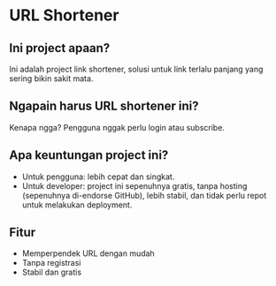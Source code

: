 # URL Shortener

## Ini project apaan?
Ini adalah project link shortener, solusi untuk link terlalu panjang yang sering bikin sakit mata.

## Ngapain harus URL shortener ini?
Kenapa ngga? Pengguna nggak perlu login atau subscribe.

## Apa keuntungan project ini?
- Untuk pengguna: lebih cepat dan singkat.
- Untuk developer: project ini sepenuhnya gratis, tanpa hosting (sepenuhnya di-endorse GitHub), lebih stabil, dan tidak perlu repot untuk melakukan deployment.

## Fitur

- Memperpendek URL dengan mudah
- Tanpa registrasi
- Stabil dan gratis
